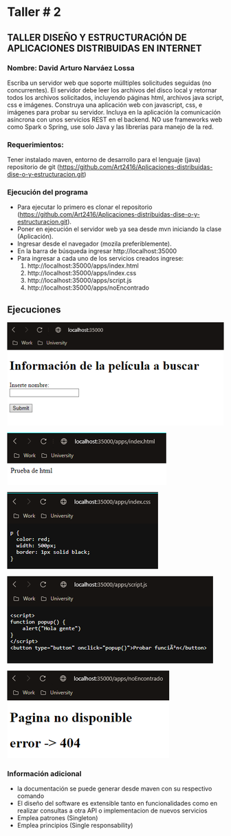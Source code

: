 # Taller # 2
## TALLER DISEÑO Y ESTRUCTURACIÓN DE APLICACIONES DISTRIBUIDAS EN INTERNET

### Nombre: David Arturo Narváez Lossa

Escriba un servidor web que soporte múlltiples solicitudes seguidas (no concurrentes). El servidor debe leer los archivos del disco local y retornar todos los archivos solicitados, incluyendo páginas html, archivos java script, css e imágenes. Construya una aplicación web con  javascript, css, e imágenes para probar su servidor. Incluya en la aplicación la comunicación asíncrona con unos servicios REST en el backend. NO use frameworks web como Spark o Spring, use solo Java y las librerías para manejo de la red.
### Requerimientos:

Tener instalado maven, entorno de desarrollo para el lenguaje (java) repositorio de git (https://github.com/Art2416/Aplicaciones-distribuidas-dise-o-y-estructuracion.git)

### Ejecución del programa

* Para ejecutar lo primero es clonar el repositorio (https://github.com/Art2416/Aplicaciones-distribuidas-dise-o-y-estructuracion.git). 
* Poner en ejecución el servidor web ya sea desde mvn iniciando la clase (Aplicación).
* Ingresar desde el navegador (mozila preferiblemente).
* En la barra de búsqueda ingresar http://localhost:35000
* Para ingresar a cada uno de los servicios creados ingrese:
    1. http://localhost:35000/apps/index.html
  2. http://localhost:35000/apps/index.css
  3. http://localhost:35000/apps/script.js
  4. http://localhost:35000/apps/noEncontrado
  
## Ejecuciones 


![](./img/1.png)

![](./img/3.png)

![](./img/4.png)

![](./img/5.png)

![](./img/6.png)


### Información adicional

* la documentación se puede generar desde maven con su respectivo comando
* El diseño del software es extensible tanto en funcionalidades como en realizar consultas a otra API o implementacion de nuevos servicios
* Emplea patrones (Singleton)
* Emplea principios (Single responsability)
